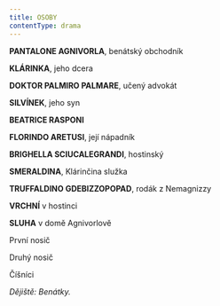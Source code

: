 ```yaml
---
title: OSOBY
contentType: drama
---
```


**PANTALONE AGNIVORLA**, benátský obchodník

**KLÁRINKA**, jeho dcera

**DOKTOR PALMIRO PALMARE**, učený advokát

**SILVÍNEK**, jeho syn

**BEATRICE RASPONI**

**FLORINDO ARETUSI**, její nápadník

**BRIGHELLA SCIUCALEGRANDI**, hostinský

**SMERALDINA**, Klárinčina služka

**TRUFFALDINO GDEBIZZOPOPAD**, rodák z Nemagnizzy

**VRCHNÍ** v hostinci

**SLUHA** v domě Agnivorlově

První nosič

Druhý nosič

Číšníci

_Dějiště: Benátky._
